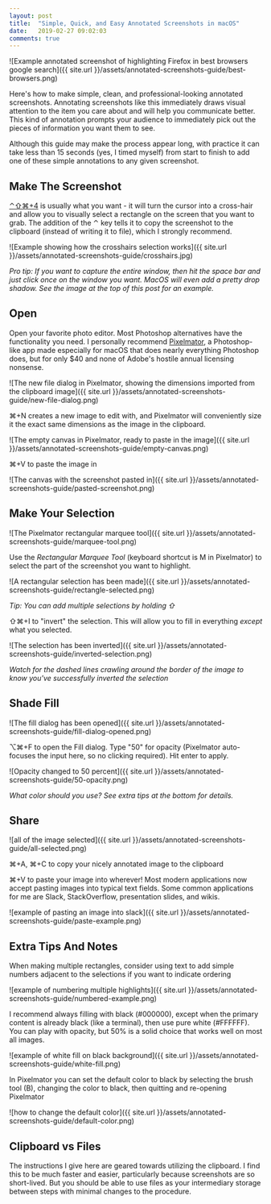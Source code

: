 ```yaml
---
layout: post
title:  "Simple, Quick, and Easy Annotated Screenshots in macOS"
date:   2019-02-27 09:02:03
comments: true
---
```


![Example annotated screenshot of highlighting Firefox in best browsers google search]({{ site.url }}/assets/annotated-screenshots-guide/best-browsers.png)

Here's how to make simple, clean, and professional-looking annotated screenshots. Annotating screenshots like this immediately draws visual attention to the item you care about and will help you communicate better. This kind of annotation prompts your audience to immediately pick out the pieces of information you want them to see.

Although this guide may make the process appear long, with practice it can take less than 15 seconds (yes, I timed myself) from start to finish to add one of these simple annotations to any given screenshot.

## Make The Screenshot

[⌃⇧⌘+4](https://support.apple.com/en-us/HT201361) is usually what you want - it will turn the cursor into a cross-hair and allow you to visually select a rectangle on the screen that you want to grab. The addition of the ⌃ key tells it to copy the screenshot to the clipboard (instead of writing it to file), which I strongly recommend.

![Example showing how the crosshairs selection works]({{ site.url }}/assets/annotated-screenshots-guide/crosshairs.jpg)

_Pro tip: If you want to capture the entire window, then hit the space bar and just click once on the window you want. MacOS will even add a pretty drop shadow. See the image at the top of this post for an example._

## Open

Open your favorite photo editor. Most Photoshop alternatives have the functionality you need. I personally recommend [Pixelmator](https://www.pixelmator.com/mac/), a Photoshop-like app made especially for macOS that does nearly everything Photoshop does, but for only $40 and none of Adobe's hostile annual licensing nonsense.

![The new file dialog in Pixelmator, showing the dimensions imported from the clipboard image]({{ site.url }}/assets/annotated-screenshots-guide/new-file-dialog.png)

⌘+N creates a new image to edit with, and Pixelmator will conveniently size it the exact same dimensions as the image in the clipboard.

![The empty canvas in Pixelmator, ready to paste in the image]({{ site.url }}/assets/annotated-screenshots-guide/empty-canvas.png)

⌘+V to paste the image in

![The canvas with the screenshot pasted in]({{ site.url }}/assets/annotated-screenshots-guide/pasted-screenshot.png)

## Make Your Selection

![The Pixelmator rectangular marquee tool]({{ site.url }}/assets/annotated-screenshots-guide/marquee-tool.png)

Use the _Rectangular Marquee Tool_ (keyboard shortcut is M in Pixelmator) to select the part of the screenshot you want to highlight.

![A rectangular selection has been made]({{ site.url }}/assets/annotated-screenshots-guide/rectangle-selected.png)

_Tip: You can add multiple selections by holding ⇧_

⇧⌘+I to "invert" the selection. This will allow you to fill in everything _except_ what you selected.

![The selection has been inverted]({{ site.url }}/assets/annotated-screenshots-guide/inverted-selection.png)

_Watch for the dashed lines crawling around the border of the image to know you've successfully inverted the selection_

## Shade Fill

![The fill dialog has been opened]({{ site.url }}/assets/annotated-screenshots-guide/fill-dialog-opened.png)

⌥⌘+F to open the Fill dialog. Type "50" for opacity (Pixelmator auto-focuses the input here, so no clicking required). Hit enter to apply.

![Opacity changed to 50 percent]({{ site.url }}/assets/annotated-screenshots-guide/50-opacity.png)

_What color should you use? See extra tips at the bottom for details._

## Share

![all of the image selected]({{ site.url }}/assets/annotated-screenshots-guide/all-selected.png)

⌘+A, ⌘+C to copy your nicely annotated image to the clipboard

⌘+V to paste your image into wherever! Most modern applications now accept pasting images into typical text fields. Some common applications for me are Slack, StackOverflow, presentation slides, and wikis.

![example of pasting an image into slack]({{ site.url }}/assets/annotated-screenshots-guide/paste-example.png)

## Extra Tips And Notes

When making multiple rectangles, consider using text to add simple numbers adjacent to the selections if you want to indicate ordering

![example of numbering multiple highlights]({{ site.url }}/assets/annotated-screenshots-guide/numbered-example.png)

I recommend always filling with black (#000000), except when the primary content is already black (like a terminal), then use pure white (#FFFFFF). You can play with opacity, but 50% is a solid choice that works well on most all images.

![example of white fill on black background]({{ site.url }}/assets/annotated-screenshots-guide/white-fill.png)

In Pixelmator you can set the default color to black by selecting the brush tool (B), changing the color to black, then quitting and re-opening Pixelmator

![how to change the default color]({{ site.url }}/assets/annotated-screenshots-guide/default-color.png)

## Clipboard vs Files

The instructions I give here are geared towards utilizing the clipboard. I find this to be much faster and easier, particularly because screenshots are so short-lived. But you should be able to use files as your intermediary storage between steps with minimal changes to the procedure.
